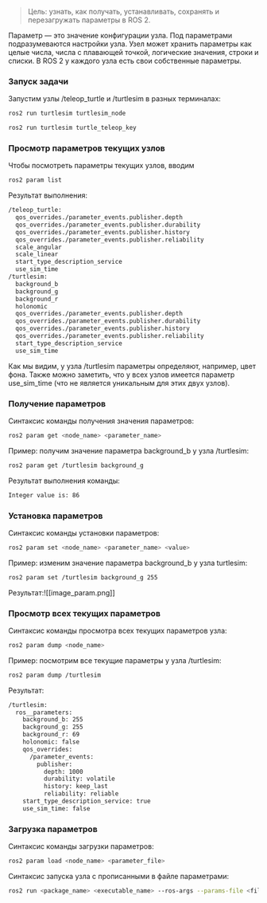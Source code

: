 >Цель: узнать, как получать, устанавливать, сохранять и перезагружать параметры в ROS 2.

Параметр — это значение конфигурации узла. Под параметрами подразумеваются настройки узла. Узел может хранить параметры как целые числа, числа с плавающей точкой, логические значения, строки и списки. В ROS 2 у каждого узла есть свои собственные параметры.
### Запуск задачи
Запустим узлы /teleop_turtle и /turtlesim в разных терминалах: 

```bash
ros2 run turtlesim turtlesim_node
```

```bash
ros2 run turtlesim turtle_teleop_key
```
### Просмотр параметров текущих узлов
Чтобы посмотреть параметры текущих узлов, вводим
```bash
ros2 param list
```
Результат выполнения:
```bash
/teleop_turtle:
  qos_overrides./parameter_events.publisher.depth
  qos_overrides./parameter_events.publisher.durability
  qos_overrides./parameter_events.publisher.history
  qos_overrides./parameter_events.publisher.reliability
  scale_angular
  scale_linear
  start_type_description_service
  use_sim_time
/turtlesim:
  background_b
  background_g
  background_r
  holonomic
  qos_overrides./parameter_events.publisher.depth
  qos_overrides./parameter_events.publisher.durability
  qos_overrides./parameter_events.publisher.history
  qos_overrides./parameter_events.publisher.reliability
  start_type_description_service
  use_sim_time
```
Как мы видим, у узла /turtlesim параметры определяют, например, цвет фона. Также можно заметить, что у всех узлов имеется параметр use_sim_time (что не является уникальным для этих двух узлов).
### Получение параметров
Синтаксис команды получения значения параметров:
```bash
ros2 param get <node_name> <parameter_name>
```
Пример: получим значение параметра background_b у узла /turtlesim:
```bash
ros2 param get /turtlesim background_g
```
Результат выполнения команды:
```bash
Integer value is: 86
```
### Установка параметров
Синтаксис команды установки параметров:
```bash
ros2 param set <node_name> <parameter_name> <value>
```
Пример: изменим значение параметра background_b у узла turtlesim:
```bash
ros2 param set /turtlesim background_g 255
```
Результат:![[image_param.png]]
### Просмотр всех текущих параметров
Синтаксис команды просмотра всех текущих параметров узла:
```bash
ros2 param dump <node_name>
```
Пример: посмотрим все текущие параметры у узла /turtlesim:
```bash
ros2 param dump /turtlesim
```
Результат:
```bash
/turtlesim:
  ros__parameters:
    background_b: 255
    background_g: 255
    background_r: 69
    holonomic: false
    qos_overrides:
      /parameter_events:
        publisher:
          depth: 1000
          durability: volatile
          history: keep_last
          reliability: reliable
    start_type_description_service: true
    use_sim_time: false
```
### Загрузка параметров
Синтаксис команды загрузки параметров:
```bash
ros2 param load <node_name> <parameter_file>
```
Синтаксис запуска узла с прописанными в файле параметрами:
```bash
ros2 run <package_name> <executable_name> --ros-args --params-file <file_name>
```